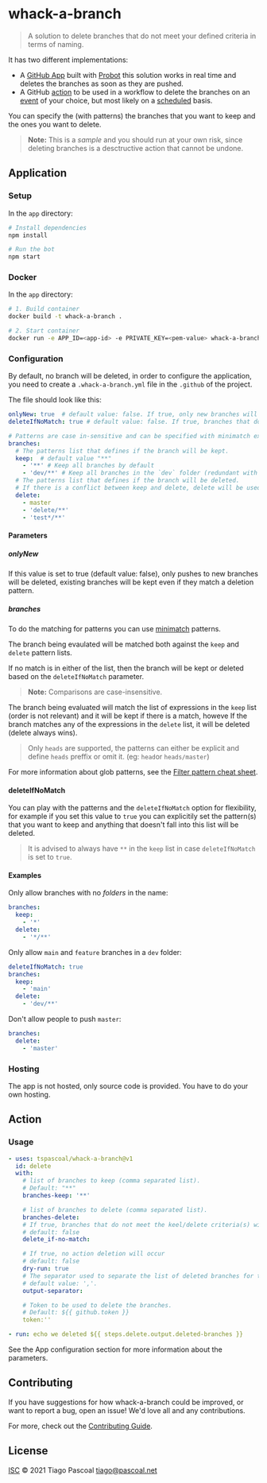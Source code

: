 # whack-a-branch

> A solution to delete branches that do not meet your defined criteria in terms of naming.

It has two different implementations:

- A [GitHub App](#Application) built with [Probot](https://github.com/probot/probot) this solution works in real time and deletes the branches as soon as they are pushed.
- A GitHub [action](#Action) to be used in a workflow to delete the branches on an [event](https://docs.github.com/en/actions/reference/events-that-trigger-workflows) of your choice, but most likely on a [scheduled](https://docs.github.com/en/actions/reference/events-that-trigger-workflows#scheduled-events) basis.

You can specify the (with patterns) the branches that you want to keep and the ones you want to delete.

> **Note:** This is a _sample_ and you should run at your own risk, since deleting branches is a desctructive action that cannot be undone.

## Application

### Setup

In the `app` directory:

```sh
# Install dependencies
npm install

# Run the bot
npm start
```

### Docker

In the `app` directory:

```sh
# 1. Build container
docker build -t whack-a-branch .

# 2. Start container
docker run -e APP_ID=<app-id> -e PRIVATE_KEY=<pem-value> whack-a-branch
```

### Configuration

By default, no branch will be deleted, in order to configure the application, you need to create a `.whack-a-branch.yml` file in the `.github` of the project.

The file should look like this:

```yaml
onlyNew: true  # default value: false. If true, only new branches will be deleted
deleteIfNoMatch: true # default value: false. If true, branches that do not meet the criteria will be deleted

# Patterns are case in-sensitive and can be specified with minimatch expression
branches:
  # The patterns list that defines if the branch will be kept.
  keep:  # default value "**"
    - '**' # Keep all branches by default
    - 'dev/**' # Keep all branches in the `dev` folder (redundant with the keep pattern above)
  # The patterns list that defines if the branch will be deleted.
  # If there is a conflict between keep and delete, delete will be used.
  delete:
    - master
    - 'delete/**'
    - 'test*/**'
```

#### Parameters

##### onlyNew

If this value is set to true (default value: false), only pushes to new branches will be deleted, existing branches will be kept even if they match a deletion pattern.

##### branches

To do the matching for patterns you can use [minimatch](https://github.com/isaacs/minimatch) patterns.

The branch being evaulated will be matched both against the `keep` and `delete` pattern lists.

If no match is in either of the list, then the branch will be kept or deleted based on the `deleteIfNoMatch` parameter.

> **Note:** Comparisons are case-insensitive.

The branch being evaluated will match the list of expressions in the `keep` list (order is not relevant) and it will be kept if there is a match, howeve If the branch matches any of the expressions in the `delete` list, it will be deleted (delete always wins).

> Only `heads` are supported, the patterns can either be explicit and define `heads` preffix or omit it. (eg: `head`or `heads/master`)

For more information about glob patterns, see the [Filter pattern cheat sheet](https://docs.github.com/en/actions/reference/workflow-syntax-for-github-actions#filter-pattern-cheat-sheet).

#### deleteIfNoMatch

You can play with the patterns and the `deleteIfNoMatch` option for flexibility, for example if you set this value to `true` you can explicitily set the pattern(s) that you want to keep and anything that doesn't fall into this list will be deleted.

> It is advised to always have `**` in the `keep` list in case `deleteIfNoMatch` is set to `true`.

#### Examples

Only allow branches with no _folders_ in the name:

```yaml
branches:
  keep:
    - '*'
  delete:
    - '*/**'
```

Only allow `main` and `feature` branches in a `dev` folder:

```yaml
deleteIfNoMatch: true
branches:
  keep:
    - 'main'
  delete:
    - 'dev/**'
```

Don't allow people to push `master`:

```yaml
branches:
  delete:
    - 'master'
```

### Hosting

The app is not hosted, only source code is provided. You have to do your own hosting.

## Action

### Usage

```yaml
- uses: tspascoal/whack-a-branch@v1
  id: delete
  with:
    # list of branches to keep (comma separated list).
    # Default: "**"
    branches-keep: '**'

    # list of branches to delete (comma separated list).
    branches-delete:
    # If true, branches that do not meet the keel/delete criteria(s) will be deleted
    # default: false
    delete_if-no-match:

    # If true, no action deletion will occur
    # default: false
    dry-run: true
    # The separator used to separate the list of deleted branches for the action output.
    # default value: ','.
    output-separator:

    # Token to be used to delete the branches.
    # Default: ${{ github.token }}
    token:''

- run: echo we deleted ${{ steps.delete.output.deleted-branches }}
```

See the App configuration section for more information about the parameters.

## Contributing

If you have suggestions for how whack-a-branch could be improved, or want to report a bug, open an issue! We'd love all and any contributions.

For more, check out the [Contributing Guide](CONTRIBUTING.md).

## License

[ISC](LICENSE) © 2021 Tiago Pascoal <tiago@pascoal.net>
